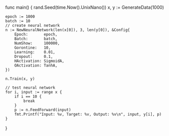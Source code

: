 

func main() {
	rand.Seed(time.Now().UnixNano())
	x, y := GenerateData(1000)
	
	epoch := 1000
	batch := 10
	// create neural network
	n := NewNeuralNetwork(len(x[0]), 3, len(y[0]), &Config{
		Epoch:       epoch,
		Batch:       batch,
		NumShow:     100000,
		Gorontine:   10,
		Learning:    0.01,
		Dropout:     0.1,
		HActivation: SigmoidA,
		OActivation: TanhA,
	})

	n.Train(x, y)

	// test neural network
	for i, input := range x {
		if i == 10 {
			break
		}
		p := n.FeedForward(input)
		fmt.Printf("Input: %v, Target: %v, Output: %v\n", input, y[i], p)
	}
}
